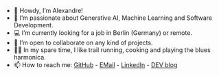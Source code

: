 - 👋 Howdy, I’m Alexandre!
- 🤖 I’m passionate about Generative AI, Machine Learning and Software Development.
- 💻 I’m currently looking for a job in Berlin (Germany) or remote.
- 💞️ I’m open to collaborate on any kind of projects.
- 🏃🏻 In my spare time, I like trail running, cooking and playing the blues harmonica.
- 📫 How to reach me: [GitHub](https://github.com/alexdjulin) - [EMail](mailto:alexdjulin@gmail.com) - [LinkedIn](https://www.linkedin.com/in/alexdjulin/) - [DEV blog](https://dev.alexdjulin.ovh/)
<!---
alexdjulin/alexdjulin is a ✨ special ✨ repository because its `README.md` (this file) appears on your GitHub profile.
You can click the Preview link to take a look at your changes.
--->
